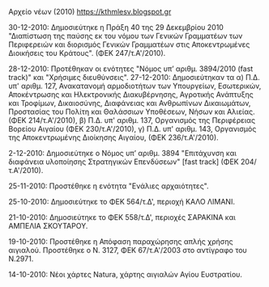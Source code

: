 Αρχείο νέων (2010) https://kthmlesv.blogspot.gr

30-12-2010: Δημοσιεύτηκε η Πράξη 40 της 29 Δεκεμβρίου 2010 "Διαπίστωση της παύσης εκ του νόμου των Γενικών Γραμματέων των Περιφερειών και διορισμός Γενικών Γραμματέων στις Αποκεντρωμένες Διοικήσεις του Κράτους". (ΦΕΚ 247/τ.Α'/2010).

28-12-2010: Προτέθηκαν οι ενότητες "Νόμος υπ’ αριθμ. 3894/2010 (fast track)" και "Χρήσιμες διευθύνσεις".
27-12-2010: Δημοσιεύτηκαν τα  α) Π.Δ. υπ' αριθμ. 127, Ανακατανομή αρμοδιοτήτων των Υπουργείων, Εσωτερικών, Αποκέντρωσης και Ηλεκτρονικής Διακυβέρνησης, Αγροτικής Ανάπτυξης και Τροφίμων, Δικαιοσύνης, Διαφάνειας και Ανθρωπίνων Δικαιωμάτων, Προστασίας του Πολίτη και Θαλάσσιων Υποθέσεων, Νήσων και Αλιείας. (ΦΕΚ 214/τ.Α'/2010), β) Π.Δ. υπ' αριθμ. 137, Οργανισμός της Περιφέρειας Βορείου Αιγαίου (ΦΕΚ 230/τ.Α'/2010), γ) Π.Δ. υπ' αριθμ. 143, Οργανισμός της Αποκεντρωμένης Διοίκησης Αιγαίου, (ΦΕΚ 236/τ.Α'/2010).

2-12-2010: Δημοσιεύτηκε ο Νόμος υπ’ αριθμ. 3894 "Επιτάχυνση και διαφάνεια υλοποίησης Στρατηγικών Επενδύσεων" [fast track] (ΦΕΚ 204/τ.Α'/2010).

25-11-2010: Προστέθηκε η ενότητα "Ενάλιες αρχαιότητες".

25-10-2010: Δημοσιεύτηκε το ΦΕΚ 564/τ.Δ', περιοχή ΚΑΛΟ ΛΙΜΑΝΙ.

21-10-2010: Δημοσιεύτηκε το ΦΕΚ 558/τ.Δ', περιοχές ΣΑΡΑΚΙΝΑ και ΑΜΠΕΛΙΑ ΣΚΟΥΤΑΡΟΥ.

19-10-2010: Προστέθηκε η Απόφαση παραχώρησης απλής χρήσης αιγιαλού. Προστέθηκε ο Ν. 3127,  ΦΕΚ 67/τ.Α'/2003 στο αντίγραφο του Ν.2971.

14-10-2010: Νέοι χάρτες Natura, χάρτης αιγιαλών Αγίου Ευστρατίου.
